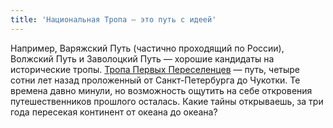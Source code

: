 ```yaml
---
title: 'Национальная Тропа — это путь с идеей'
---
```


Например, Варяжский Путь (частично проходящий по России), Волжский Путь и Заволоцкий Путь — хорошие кандидаты на исторические тропы. [Тропа Первых Переселенцев](/trails/the-first-settlers-trail) — путь, четыре сотни лет назад проложенный от Санкт-Петербурга до Чукотки. Те времена давно минули, но возможность ощутить на себе откровения путешественников прошлого осталась. Какие тайны открываешь, за три года пересекая континент от океана до океана?